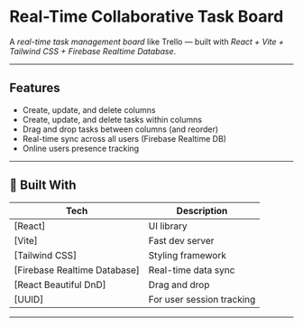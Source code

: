 # Real-Time Collaborative Task Board

A *real-time task management board* like Trello — built with *React + Vite + Tailwind CSS + Firebase Realtime Database*.

> 

---

##  Features

-  Create, update, and delete columns
-  Create, update, and delete tasks within columns
-  Drag and drop tasks between columns (and reorder)
-  Real-time sync across all users (Firebase Realtime DB)
-  Online users presence tracking

---

## 🔧 Built With

| Tech | Description |
|------|-------------|
| [React]| UI library |
| [Vite]| Fast dev server |
| [Tailwind CSS] | Styling framework |
| [Firebase Realtime Database] | Real-time data sync |
| [React Beautiful DnD] | Drag and drop |
| [UUID] | For user session tracking |

---

